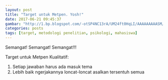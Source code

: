 ```yaml
---
layout: post
title: "Target untuk Metpen. Yosh!"
date: 2017-06-21 09:45:37
gambar: "http://1.bp.blogspot.com/-otSP4NC13rA/UM24ft0HqLI/AAAAAAAAASM/CG4p0f9g1XA/s1600/11.jpg"
categories: posts
tags: [target, metodologi penelitian, psikologi, mahasiswa]
---
```


Semangat! Semangat! Semangat!!!

Target untuk Metpen Kualitatif:

1. Setiap jawaban harus ada masuk tema
2. Lebih baik ngerjakannya loncat-loncat asalkan tersentuh semua